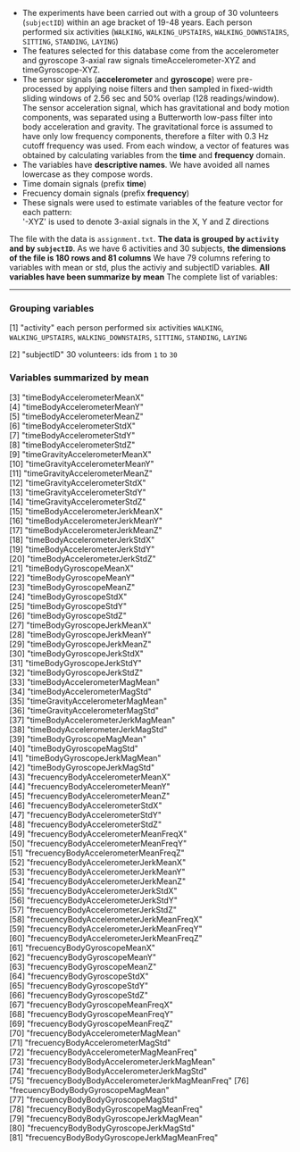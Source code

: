 - The experiments have been carried out with a group of 30 volunteers (`subjectID`) within an age bracket of 19-48 years. Each person performed six activities (`WALKING`, `WALKING_UPSTAIRS`, `WALKING_DOWNSTAIRS`, `SITTING`, `STANDING`, `LAYING`)
- The features selected for this database come from the accelerometer and gyroscope 3-axial raw signals timeAccelerometer-XYZ and timeGyroscope-XYZ.
- The sensor signals (**accelerometer** and **gyroscope**) were pre-processed by applying noise filters and then sampled in fixed-width sliding windows of 2.56 sec and 50% overlap (128 readings/window). The sensor acceleration signal, which has gravitational and body motion components, was separated using a Butterworth low-pass filter into body acceleration and gravity. The gravitational force is assumed to have only low frequency components, therefore a filter with 0.3 Hz cutoff frequency was used. From each window, a vector of features was obtained by calculating variables from the **time** and **frequency** domain.
- The variables have **descriptive names**. We have avoided all names lowercase as they compose words.
- Time domain signals (prefix **time**)
- Frecuency domain signals (prefix **frequency**)
- These signals were used to estimate variables of the feature vector for each pattern:  
'-XYZ' is used to denote 3-axial signals in the X, Y and Z directions


The file with the data is `assignment.txt`.
**The data is grouped by `activity` and by `subjectID`**. As we have 6 activities and 30 subjects, **the dimensions of the file is 180 rows and 81 columns** We have 79 columns refering to variables with mean or std, plus the activiy and subjectID variables. **All variables have been summarize by mean**
The complete list of variables:

_ _ _
### Grouping variables
 [1] "activity"
 	each person performed six activities
    `WALKING`, `WALKING_UPSTAIRS`, `WALKING_DOWNSTAIRS`, `SITTING`, `STANDING`, `LAYING`
    
 [2] "subjectID"
 	30 volunteers: 
    	ids from `1` to `30`
###  Variables summarized by mean
 [3] "timeBodyAccelerometerMeanX"                   
 [4] "timeBodyAccelerometerMeanY"                   
 [5] "timeBodyAccelerometerMeanZ"                   
 [6] "timeBodyAccelerometerStdX"                    
 [7] "timeBodyAccelerometerStdY"                    
 [8] "timeBodyAccelerometerStdZ"                    
 [9] "timeGravityAccelerometerMeanX"                
[10] "timeGravityAccelerometerMeanY"                
[11] "timeGravityAccelerometerMeanZ"                
[12] "timeGravityAccelerometerStdX"                 
[13] "timeGravityAccelerometerStdY"                 
[14] "timeGravityAccelerometerStdZ"                 
[15] "timeBodyAccelerometerJerkMeanX"               
[16] "timeBodyAccelerometerJerkMeanY"               
[17] "timeBodyAccelerometerJerkMeanZ"               
[18] "timeBodyAccelerometerJerkStdX"                
[19] "timeBodyAccelerometerJerkStdY"                
[20] "timeBodyAccelerometerJerkStdZ"                
[21] "timeBodyGyroscopeMeanX"                       
[22] "timeBodyGyroscopeMeanY"                       
[23] "timeBodyGyroscopeMeanZ"                       
[24] "timeBodyGyroscopeStdX"                        
[25] "timeBodyGyroscopeStdY"                        
[26] "timeBodyGyroscopeStdZ"                        
[27] "timeBodyGyroscopeJerkMeanX"                   
[28] "timeBodyGyroscopeJerkMeanY"                   
[29] "timeBodyGyroscopeJerkMeanZ"                   
[30] "timeBodyGyroscopeJerkStdX"                    
[31] "timeBodyGyroscopeJerkStdY"                    
[32] "timeBodyGyroscopeJerkStdZ"                    
[33] "timeBodyAccelerometerMagMean"                 
[34] "timeBodyAccelerometerMagStd"                  
[35] "timeGravityAccelerometerMagMean"              
[36] "timeGravityAccelerometerMagStd"               
[37] "timeBodyAccelerometerJerkMagMean"             
[38] "timeBodyAccelerometerJerkMagStd"              
[39] "timeBodyGyroscopeMagMean"                     
[40] "timeBodyGyroscopeMagStd"                      
[41] "timeBodyGyroscopeJerkMagMean"                 
[42] "timeBodyGyroscopeJerkMagStd"                  
[43] "frecuencyBodyAccelerometerMeanX"              
[44] "frecuencyBodyAccelerometerMeanY"              
[45] "frecuencyBodyAccelerometerMeanZ"              
[46] "frecuencyBodyAccelerometerStdX"               
[47] "frecuencyBodyAccelerometerStdY"               
[48] "frecuencyBodyAccelerometerStdZ"               
[49] "frecuencyBodyAccelerometerMeanFreqX"          
[50] "frecuencyBodyAccelerometerMeanFreqY"          
[51] "frecuencyBodyAccelerometerMeanFreqZ"          
[52] "frecuencyBodyAccelerometerJerkMeanX"          
[53] "frecuencyBodyAccelerometerJerkMeanY"          
[54] "frecuencyBodyAccelerometerJerkMeanZ"          
[55] "frecuencyBodyAccelerometerJerkStdX"           
[56] "frecuencyBodyAccelerometerJerkStdY"           
[57] "frecuencyBodyAccelerometerJerkStdZ"           
[58] "frecuencyBodyAccelerometerJerkMeanFreqX"      
[59] "frecuencyBodyAccelerometerJerkMeanFreqY"      
[60] "frecuencyBodyAccelerometerJerkMeanFreqZ"      
[61] "frecuencyBodyGyroscopeMeanX"                  
[62] "frecuencyBodyGyroscopeMeanY"                  
[63] "frecuencyBodyGyroscopeMeanZ"                  
[64] "frecuencyBodyGyroscopeStdX"                   
[65] "frecuencyBodyGyroscopeStdY"                   
[66] "frecuencyBodyGyroscopeStdZ"                   
[67] "frecuencyBodyGyroscopeMeanFreqX"              
[68] "frecuencyBodyGyroscopeMeanFreqY"              
[69] "frecuencyBodyGyroscopeMeanFreqZ"              
[70] "frecuencyBodyAccelerometerMagMean"            
[71] "frecuencyBodyAccelerometerMagStd"             
[72] "frecuencyBodyAccelerometerMagMeanFreq"        
[73] "frecuencyBodyBodyAccelerometerJerkMagMean"    
[74] "frecuencyBodyBodyAccelerometerJerkMagStd"     
[75] "frecuencyBodyBodyAccelerometerJerkMagMeanFreq"
[76] "frecuencyBodyBodyGyroscopeMagMean"            
[77] "frecuencyBodyBodyGyroscopeMagStd"             
[78] "frecuencyBodyBodyGyroscopeMagMeanFreq"        
[79] "frecuencyBodyBodyGyroscopeJerkMagMean"        
[80] "frecuencyBodyBodyGyroscopeJerkMagStd"         
[81] "frecuencyBodyBodyGyroscopeJerkMagMeanFreq" 